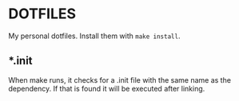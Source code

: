 DOTFILES
========

My personal dotfiles. Install them with `make install`.

\*.init
-------

When make runs, it checks for a .init file with the same name as the
dependency. If that is found it will be executed after linking.
